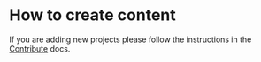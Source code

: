 # How to create content

If you are adding new projects please follow the instructions in the [Contribute](CONTRIBUTE.md) docs.
